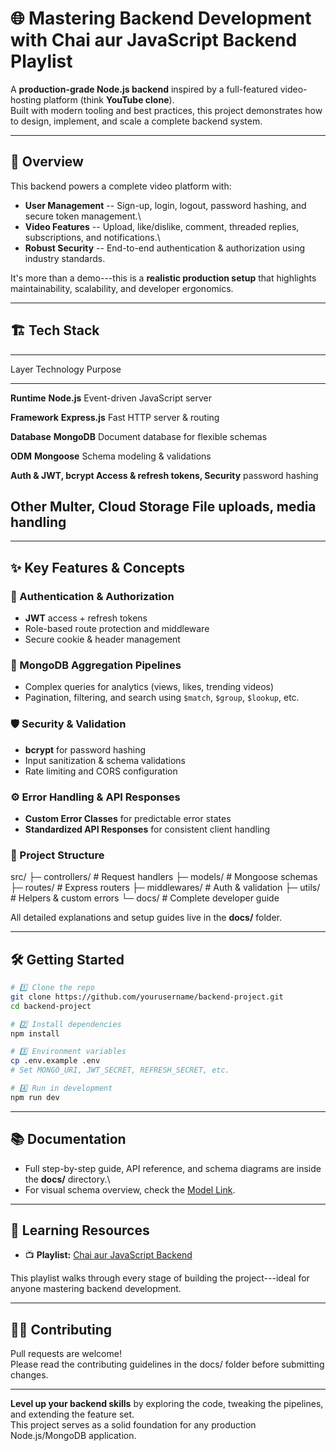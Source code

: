 # 🌐 Mastering Backend Development with **Chai aur JavaScript Backend Playlist**

A **production-grade Node.js backend** inspired by a full-featured
video-hosting platform (think **YouTube clone**).\
Built with modern tooling and best practices, this project demonstrates
how to design, implement, and scale a complete backend system.

------------------------------------------------------------------------

## 🚀 Overview

This backend powers a complete video platform with:

-   **User Management** -- Sign-up, login, logout, password hashing, and
    secure token management.\
-   **Video Features** -- Upload, like/dislike, comment, threaded
    replies, subscriptions, and notifications.\
-   **Robust Security** -- End-to-end authentication & authorization
    using industry standards.

It's more than a demo---this is a **realistic production setup** that
highlights maintainability, scalability, and developer ergonomics.

------------------------------------------------------------------------

## 🏗️ Tech Stack

  ------------------------------------------------------------------------
  Layer            Technology                     Purpose
  ---------------- ------------------------------ ------------------------
  **Runtime**      **Node.js**                    Event-driven JavaScript
                                                  server

  **Framework**    **Express.js**                 Fast HTTP server &
                                                  routing

  **Database**     **MongoDB**                    Document database for
                                                  flexible schemas

  **ODM**          **Mongoose**                   Schema modeling &
                                                  validations

  **Auth &         **JWT**, **bcrypt**            Access & refresh tokens,
  Security**                                      password hashing

  **Other**        Multer, Cloud Storage          File uploads, media
                                                  handling
  ------------------------------------------------------------------------

------------------------------------------------------------------------

## ✨ Key Features & Concepts

### 🔑 Authentication & Authorization

-   **JWT** access + refresh tokens
-   Role-based route protection and middleware
-   Secure cookie & header management

### 🧩 MongoDB Aggregation Pipelines

-   Complex queries for analytics (views, likes, trending videos)
-   Pagination, filtering, and search using `$match`, `$group`,
    `$lookup`, etc.

### 🛡️ Security & Validation

-   **bcrypt** for password hashing
-   Input sanitization & schema validations
-   Rate limiting and CORS configuration

### ⚙️ Error Handling & API Responses

-   **Custom Error Classes** for predictable error states
-   **Standardized API Responses** for consistent client handling

### 📂 Project Structure

src/ ├─ controllers/ \# Request handlers ├─ models/ \# Mongoose schemas
├─ routes/ \# Express routers ├─ middlewares/ \# Auth & validation ├─
utils/ \# Helpers & custom errors └─ docs/ \# Complete developer guide

All detailed explanations and setup guides live in the **docs/** folder.

------------------------------------------------------------------------

## 🛠️ Getting Started

``` bash
# 1️⃣ Clone the repo
git clone https://github.com/yourusername/backend-project.git
cd backend-project

# 2️⃣ Install dependencies
npm install

# 3️⃣ Environment variables
cp .env.example .env
# Set MONGO_URI, JWT_SECRET, REFRESH_SECRET, etc.

# 4️⃣ Run in development
npm run dev
```

------------------------------------------------------------------------

## 📚 Documentation

-   Full step-by-step guide, API reference, and schema diagrams are
    inside the **docs/** directory.\
-   For visual schema overview, check the [Model
    Link](https://app.eraser.io/workspace/YtPqZ1VogxGy1jzIDkzj).

------------------------------------------------------------------------

## 🔗 Learning Resources

-   📺 **Playlist:** [Chai aur JavaScript
    Backend](https://www.youtube.com/playlist?list=PLu71SKxNbfoBGh_8p_NS-ZAh6v7HhYqHW)

This playlist walks through every stage of building the project---ideal
for anyone mastering backend development.

------------------------------------------------------------------------

## 🧑‍💻 Contributing

Pull requests are welcome!\
Please read the contributing guidelines in the docs/ folder before
submitting changes.

------------------------------------------------------------------------

**Level up your backend skills** by exploring the code, tweaking the
pipelines, and extending the feature set.\
This project serves as a solid foundation for any production
Node.js/MongoDB application.
